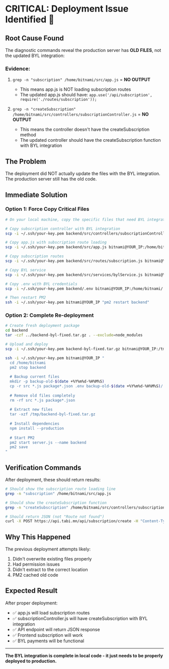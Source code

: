 # CRITICAL: Deployment Issue Identified 🚨

## Root Cause Found
The diagnostic commands reveal the production server has **OLD FILES**, not the updated BYL integration:

### Evidence:
1. `grep -n "subscription" /home/bitnami/src/app.js` = **NO OUTPUT**
   - This means app.js is NOT loading subscription routes
   - The updated app.js should have: `app.use('/api/subscription', require('./routes/subscription'));`

2. `grep -n "createSubscription" /home/bitnami/src/controllers/subscriptionController.js` = **NO OUTPUT**
   - This means the controller doesn't have the createSubscription method
   - The updated controller should have the createSubscription function with BYL integration

## The Problem
The deployment did NOT actually update the files with the BYL integration. The production server still has the old code.

## Immediate Solution

### Option 1: Force Copy Critical Files
```bash
# On your local machine, copy the specific files that need BYL integration:

# Copy subscription controller with BYL integration
scp -i ~/.ssh/your-key.pem backend/src/controllers/subscriptionController.js bitnami@YOUR_IP:/home/bitnami/src/controllers/

# Copy app.js with subscription route loading
scp -i ~/.ssh/your-key.pem backend/src/app.js bitnami@YOUR_IP:/home/bitnami/src/

# Copy subscription routes
scp -i ~/.ssh/your-key.pem backend/src/routes/subscription.js bitnami@YOUR_IP:/home/bitnami/src/routes/

# Copy BYL service
scp -i ~/.ssh/your-key.pem backend/src/services/bylService.js bitnami@YOUR_IP:/home/bitnami/src/services/

# Copy .env with BYL credentials
scp -i ~/.ssh/your-key.pem backend/.env bitnami@YOUR_IP:/home/bitnami/

# Then restart PM2
ssh -i ~/.ssh/your-key.pem bitnami@YOUR_IP "pm2 restart backend"
```

### Option 2: Complete Re-deployment
```bash
# Create fresh deployment package
cd backend
tar -czf ../backend-byl-fixed.tar.gz . --exclude=node_modules

# Upload and deploy
scp -i ~/.ssh/your-key.pem backend-byl-fixed.tar.gz bitnami@YOUR_IP:/tmp/

ssh -i ~/.ssh/your-key.pem bitnami@YOUR_IP "
  cd /home/bitnami
  pm2 stop backend
  
  # Backup current files
  mkdir -p backup-old-$(date +%Y%m%d-%H%M%S)
  cp -r src *.js package*.json .env backup-old-$(date +%Y%m%d-%H%M%S)/ 2>/dev/null || true
  
  # Remove old files completely
  rm -rf src *.js package*.json
  
  # Extract new files
  tar -xzf /tmp/backend-byl-fixed.tar.gz
  
  # Install dependencies
  npm install --production
  
  # Start PM2
  pm2 start server.js --name backend
  pm2 save
"
```

## Verification Commands

After deployment, these should return results:

```bash
# Should show the subscription route loading line
grep -n "subscription" /home/bitnami/src/app.js

# Should show the createSubscription function
grep -n "createSubscription" /home/bitnami/src/controllers/subscriptionController.js

# Should return JSON (not "Route not found")
curl -X POST https://api.tabi.mn/api/subscription/create -H "Content-Type: application/json" -d '{"plan":"basic"}'
```

## Why This Happened

The previous deployment attempts likely:
1. Didn't overwrite existing files properly
2. Had permission issues
3. Didn't extract to the correct location
4. PM2 cached old code

## Expected Result

After proper deployment:
- ✅ app.js will load subscription routes
- ✅ subscriptionController.js will have createSubscription with BYL integration
- ✅ API endpoint will return JSON response
- ✅ Frontend subscription will work
- ✅ BYL payments will be functional

---

**The BYL integration is complete in local code - it just needs to be properly deployed to production.**
